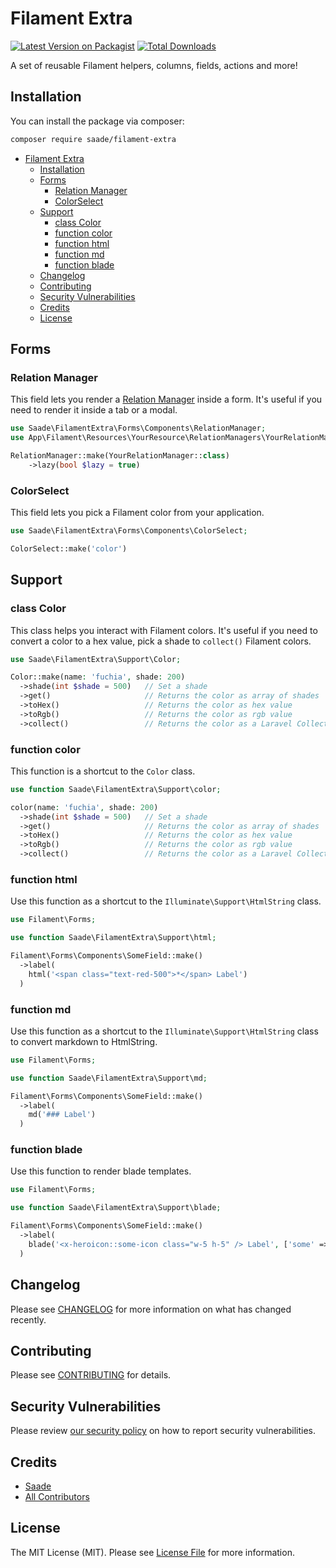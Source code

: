 # Filament Extra

[![Latest Version on Packagist](https://img.shields.io/packagist/v/saade/filament-extra.svg?style=flat-square)](https://packagist.org/packages/saade/filament-extra)
[![Total Downloads](https://img.shields.io/packagist/dt/saade/filament-extra.svg?style=flat-square)](https://packagist.org/packages/saade/filament-extra)

A set of reusable Filament helpers, columns, fields, actions and more!

## Installation

You can install the package via composer:

```bash
composer require saade/filament-extra
```
- [Filament Extra](#filament-extra)
  - [Installation](#installation)
  - [Forms](#forms)
    - [Relation Manager](#relation-manager)
    - [ColorSelect](#colorselect)
  - [Support](#support)
    - [class Color](#class-color)
    - [function color](#function-color)
    - [function html](#function-html)
    - [function md](#function-md)
    - [function blade](#function-blade)
  - [Changelog](#changelog)
  - [Contributing](#contributing)
  - [Security Vulnerabilities](#security-vulnerabilities)
  - [Credits](#credits)
  - [License](#license)

## Forms

### Relation Manager
This field lets you render a [Relation Manager]() inside a form. It's useful if you need to render it inside a tab or a modal.

```php
use Saade\FilamentExtra\Forms\Components\RelationManager;
use App\Filament\Resources\YourResource\RelationManagers\YourRelationManager;

RelationManager::make(YourRelationManager::class)
    ->lazy(bool $lazy = true)
```

### ColorSelect
This field lets you pick a Filament color from your application.

```php
use Saade\FilamentExtra\Forms\Components\ColorSelect;

ColorSelect::make('color')
```

## Support

### class Color
This class helps you interact with Filament colors. It's useful if you need to convert a color to a hex value, pick a shade to `collect()` Filament colors.

```php
use Saade\FilamentExtra\Support\Color;

Color::make(name: 'fuchia', shade: 200)
  ->shade(int $shade = 500)   // Set a shade
  ->get()                     // Returns the color as array of shades
  ->toHex()                   // Returns the color as hex value
  ->toRgb()                   // Returns the color as rgb value
  ->collect()                 // Returns the color as a Laravel Collection
```

### function color
This function is a shortcut to the `Color` class.

```php
use function Saade\FilamentExtra\Support\color;

color(name: 'fuchia', shade: 200)
  ->shade(int $shade = 500)   // Set a shade
  ->get()                     // Returns the color as array of shades
  ->toHex()                   // Returns the color as hex value
  ->toRgb()                   // Returns the color as rgb value
  ->collect()                 // Returns the color as a Laravel Collection
```

### function html
Use this function as a shortcut to the `Illuminate\Support\HtmlString` class.

```php
use Filament\Forms;

use function Saade\FilamentExtra\Support\html;

Filament\Forms\Components\SomeField::make()
  ->label(
    html('<span class="text-red-500">*</span> Label')
  )
```

### function md
Use this function as a shortcut to the `Illuminate\Support\HtmlString` class to convert markdown to HtmlString.

```php
use Filament\Forms;

use function Saade\FilamentExtra\Support\md;

Filament\Forms\Components\SomeField::make()
  ->label(
    md('### Label')
  )
```

### function blade
Use this function to render blade templates.

```php
use Filament\Forms;

use function Saade\FilamentExtra\Support\blade;

Filament\Forms\Components\SomeField::make()
  ->label(
    blade('<x-heroicon::some-icon class="w-5 h-5" /> Label', ['some' => 'data'])
  )
```

## Changelog

Please see [CHANGELOG](CHANGELOG.md) for more information on what has changed recently.

## Contributing

Please see [CONTRIBUTING](.github/CONTRIBUTING.md) for details.

## Security Vulnerabilities

Please review [our security policy](../../security/policy) on how to report security vulnerabilities.

## Credits

- [Saade](https://github.com/saade)
- [All Contributors](../../contributors)

## License

The MIT License (MIT). Please see [License File](LICENSE.md) for more information.
